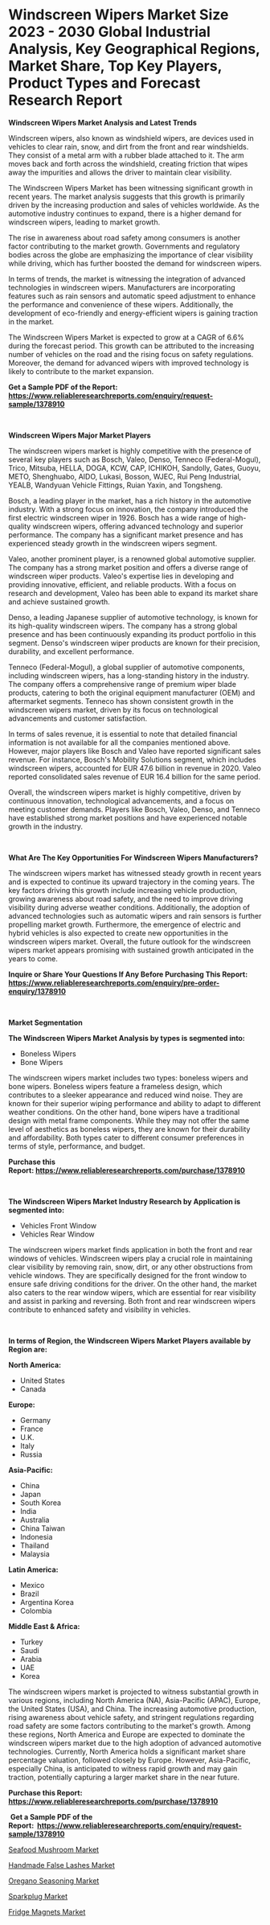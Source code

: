 <p><h1>Windscreen Wipers Market Size 2023 - 2030 Global Industrial Analysis, Key Geographical Regions, Market Share, Top Key Players, Product Types and Forecast Research Report</h1></p><p><strong>Windscreen Wipers Market Analysis and Latest Trends</strong></p>
<p><p>Windscreen wipers, also known as windshield wipers, are devices used in vehicles to clear rain, snow, and dirt from the front and rear windshields. They consist of a metal arm with a rubber blade attached to it. The arm moves back and forth across the windshield, creating friction that wipes away the impurities and allows the driver to maintain clear visibility.</p><p>The Windscreen Wipers Market has been witnessing significant growth in recent years. The market analysis suggests that this growth is primarily driven by the increasing production and sales of vehicles worldwide. As the automotive industry continues to expand, there is a higher demand for windscreen wipers, leading to market growth.</p><p>The rise in awareness about road safety among consumers is another factor contributing to the market growth. Governments and regulatory bodies across the globe are emphasizing the importance of clear visibility while driving, which has further boosted the demand for windscreen wipers.</p><p>In terms of trends, the market is witnessing the integration of advanced technologies in windscreen wipers. Manufacturers are incorporating features such as rain sensors and automatic speed adjustment to enhance the performance and convenience of these wipers. Additionally, the development of eco-friendly and energy-efficient wipers is gaining traction in the market.</p><p>The Windscreen Wipers Market is expected to grow at a CAGR of 6.6% during the forecast period. This growth can be attributed to the increasing number of vehicles on the road and the rising focus on safety regulations. Moreover, the demand for advanced wipers with improved technology is likely to contribute to the market expansion.</p></p>
<p><strong>Get a Sample PDF of the Report:&nbsp; <a href="https://www.reliableresearchreports.com/enquiry/request-sample/1378910">https://www.reliableresearchreports.com/enquiry/request-sample/1378910</a></strong></p>
<p>&nbsp;</p>
<p><strong>Windscreen Wipers Major Market Players</strong></p>
<p><p>The windscreen wipers market is highly competitive with the presence of several key players such as Bosch, Valeo, Denso, Tenneco (Federal-Mogul), Trico, Mitsuba, HELLA, DOGA, KCW, CAP, ICHIKOH, Sandolly, Gates, Guoyu, METO, Shenghuabo, AIDO, Lukasi, Bosson, WJEC, Rui Peng Industrial, YEALB, Wandyuan Vehicle Fittings, Ruian Yaxin, and Tongsheng.</p><p>Bosch, a leading player in the market, has a rich history in the automotive industry. With a strong focus on innovation, the company introduced the first electric windscreen wiper in 1926. Bosch has a wide range of high-quality windscreen wipers, offering advanced technology and superior performance. The company has a significant market presence and has experienced steady growth in the windscreen wipers segment.</p><p>Valeo, another prominent player, is a renowned global automotive supplier. The company has a strong market position and offers a diverse range of windscreen wiper products. Valeo's expertise lies in developing and providing innovative, efficient, and reliable products. With a focus on research and development, Valeo has been able to expand its market share and achieve sustained growth.</p><p>Denso, a leading Japanese supplier of automotive technology, is known for its high-quality windscreen wipers. The company has a strong global presence and has been continuously expanding its product portfolio in this segment. Denso's windscreen wiper products are known for their precision, durability, and excellent performance.</p><p>Tenneco (Federal-Mogul), a global supplier of automotive components, including windscreen wipers, has a long-standing history in the industry. The company offers a comprehensive range of premium wiper blade products, catering to both the original equipment manufacturer (OEM) and aftermarket segments. Tenneco has shown consistent growth in the windscreen wipers market, driven by its focus on technological advancements and customer satisfaction.</p><p>In terms of sales revenue, it is essential to note that detailed financial information is not available for all the companies mentioned above. However, major players like Bosch and Valeo have reported significant sales revenue. For instance, Bosch's Mobility Solutions segment, which includes windscreen wipers, accounted for EUR 47.6 billion in revenue in 2020. Valeo reported consolidated sales revenue of EUR 16.4 billion for the same period.</p><p>Overall, the windscreen wipers market is highly competitive, driven by continuous innovation, technological advancements, and a focus on meeting customer demands. Players like Bosch, Valeo, Denso, and Tenneco have established strong market positions and have experienced notable growth in the industry.</p></p>
<p>&nbsp;</p>
<p><strong>What Are The Key Opportunities For Windscreen Wipers Manufacturers?</strong></p>
<p><p>The windscreen wipers market has witnessed steady growth in recent years and is expected to continue its upward trajectory in the coming years. The key factors driving this growth include increasing vehicle production, growing awareness about road safety, and the need to improve driving visibility during adverse weather conditions. Additionally, the adoption of advanced technologies such as automatic wipers and rain sensors is further propelling market growth. Furthermore, the emergence of electric and hybrid vehicles is also expected to create new opportunities in the windscreen wipers market. Overall, the future outlook for the windscreen wipers market appears promising with sustained growth anticipated in the years to come.</p></p>
<p><strong>Inquire or Share Your Questions If Any Before Purchasing This Report: <a href="https://www.reliableresearchreports.com/enquiry/pre-order-enquiry/1378910">https://www.reliableresearchreports.com/enquiry/pre-order-enquiry/1378910</a></strong></p>
<p>&nbsp;</p>
<p><strong>Market Segmentation</strong></p>
<p><strong>The Windscreen Wipers Market Analysis by types is segmented into:</strong></p>
<p><ul><li>Boneless Wipers</li><li>Bone Wipers</li></ul></p>
<p><p>The windscreen wipers market includes two types: boneless wipers and bone wipers. Boneless wipers feature a frameless design, which contributes to a sleeker appearance and reduced wind noise. They are known for their superior wiping performance and ability to adapt to different weather conditions. On the other hand, bone wipers have a traditional design with metal frame components. While they may not offer the same level of aesthetics as boneless wipers, they are known for their durability and affordability. Both types cater to different consumer preferences in terms of style, performance, and budget.</p></p>
<p><strong>Purchase this Report:&nbsp;<a href="https://www.reliableresearchreports.com/purchase/1378910">https://www.reliableresearchreports.com/purchase/1378910</a></strong></p>
<p>&nbsp;</p>
<p><strong>The Windscreen Wipers Market Industry Research by Application is segmented into:</strong></p>
<p><ul><li>Vehicles Front Window</li><li>Vehicles Rear Window</li></ul></p>
<p><p>The windscreen wipers market finds application in both the front and rear windows of vehicles. Windscreen wipers play a crucial role in maintaining clear visibility by removing rain, snow, dirt, or any other obstructions from vehicle windows. They are specifically designed for the front window to ensure safe driving conditions for the driver. On the other hand, the market also caters to the rear window wipers, which are essential for rear visibility and assist in parking and reversing. Both front and rear windscreen wipers contribute to enhanced safety and visibility in vehicles.</p></p>
<p>&nbsp;</p>
<p><strong>In terms of Region, the Windscreen Wipers Market Players available by Region are:</strong></p>
<p>
    <p> <strong> North America: </strong>
        <ul>
            <li>United States</li>
            <li>Canada</li>
        </ul>
        </p> 
    <p> <strong> Europe: </strong>
        <ul>
            <li>Germany</li>
            <li>France</li>
            <li>U.K.</li>
            <li>Italy</li>
            <li>Russia</li>
        </ul>
        </p> 
    <p> <strong> Asia-Pacific: </strong>
        <ul>
            <li>China</li>
            <li>Japan</li>
            <li>South Korea</li>
            <li>India</li>
            <li>Australia</li>
            <li>China Taiwan</li>
            <li>Indonesia</li>
            <li>Thailand</li>
            <li>Malaysia</li>
        </ul>
        </p> 
    <p> <strong> Latin America: </strong>
        <ul>
            <li>Mexico</li>
            <li>Brazil</li>
            <li>Argentina Korea</li>
            <li>Colombia</li>
        </ul>
        </p> 
    <p> <strong> Middle East & Africa: </strong>
        <ul>
            <li>Turkey</li>
            <li>Saudi</li>
            <li>Arabia</li>
            <li>UAE</li>
            <li>Korea</li>
        </ul>
    </p>
    </p>
<p><p>The windscreen wipers market is projected to witness substantial growth in various regions, including North America (NA), Asia-Pacific (APAC), Europe, the United States (USA), and China. The increasing automotive production, rising awareness about vehicle safety, and stringent regulations regarding road safety are some factors contributing to the market's growth. Among these regions, North America and Europe are expected to dominate the windscreen wipers market due to the high adoption of advanced automotive technologies. Currently, North America holds a significant market share percentage valuation, followed closely by Europe. However, Asia-Pacific, especially China, is anticipated to witness rapid growth and may gain traction, potentially capturing a larger market share in the near future.</p></p>
<p><strong>Purchase this Report: <a href="https://www.reliableresearchreports.com/purchase/1378910">https://www.reliableresearchreports.com/purchase/1378910</a></strong></p>
<p>&nbsp;<strong>Get a Sample PDF of the Report:&nbsp;&nbsp;<a href="https://www.reliableresearchreports.com/enquiry/request-sample/1378910">https://www.reliableresearchreports.com/enquiry/request-sample/1378910</a></strong></p>
<p><strong></strong></p>
<p><p><a href="https://www.linkedin.com/pulse/seafood-mushroom-market-size-share-amp-trends-analysis-ukdce/">Seafood Mushroom Market</a></p><p><a href="https://medium.com/@marvinwalsh2023/handmade-false-lashes-market-report-reveals-the-latest-trends-and-growth-opportunities-of-this-1dcb6237b315">Handmade False Lashes Market</a></p><p><a href="https://www.linkedin.com/pulse/oregano-seasoning-market-size-growth-forecast-from-2023-hfnge/">Oregano Seasoning Market</a></p><p><a href="https://github.com/sofyaavrova/Market-Research-Report-List-1/blob/main/sparkplug-market.md">Sparkplug Market</a></p><p><a href="https://medium.com/@aureliarice2023/fridge-magnets-market-size-cagr-trends-2024-2030-88214a13eed2">Fridge Magnets Market</a></p></p>